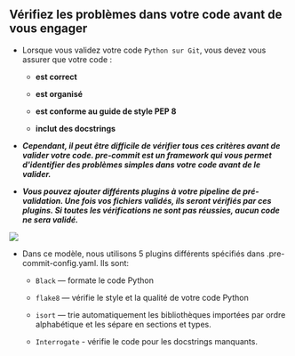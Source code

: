 ## **Vérifiez les problèmes dans votre code avant de vous engager**

+ Lorsque vous validez votre code `Python sur Git`, vous devez vous assurer que votre code :

     + **est correct**

     + **est organisé**

    + **est conforme au guide de style PEP 8**

    + **inclut des docstrings**

+ ***Cependant, il peut être difficile de vérifier tous ces critères avant de valider votre code. pre-commit est un framework qui vous permet d'identifier des problèmes simples dans votre code avant de le valider.***

+ ***Vous pouvez ajouter différents plugins à votre pipeline de pré-validation. Une fois vos fichiers validés, ils seront vérifiés par ces plugins. Si toutes les vérifications ne sont pas réussies, aucun code ne sera validé.***

<img src = "https://miro.medium.com/max/484/1*j42hQq5ai7PU0q_BZaKrHA.png"/>

+ Dans ce modèle, nous utilisons 5 plugins différents spécifiés dans .pre-commit-config.yaml. Ils sont:

    + `Black` — formate le code Python

    + `flake8` — vérifie le style et la qualité de votre code Python

    + `isort` — trie automatiquement les bibliothèques importées par ordre alphabétique et les sépare en sections et types.

    + `Interrogate` - vérifie le code pour les docstrings manquants.